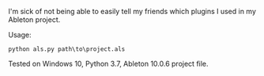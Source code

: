 I'm sick of not being able to easily tell my friends which plugins I used in my Ableton project.

Usage:

    python als.py path\to\project.als

Tested on Windows 10, Python 3.7, Ableton 10.0.6 project file.
